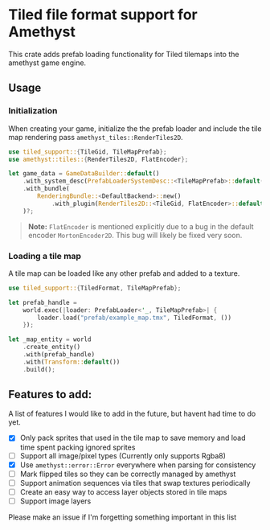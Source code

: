 # Tiled file format support for Amethyst
This crate adds prefab loading functionality for Tiled tilemaps into the amethyst game engine.

## Usage
### Initialization
When creating your game, initialize the the prefab loader and include the tile map rendering pass `amethyst_tiles::RenderTiles2D`.
```rust
use tiled_support::{TileGid, TileMapPrefab};
use amethyst::tiles::{RenderTiles2D, FlatEncoder};

let game_data = GameDataBuilder::default()
    .with_system_desc(PrefabLoaderSystemDesc::<TileMapPrefab>::default(), "", &[])
    .with_bundle(
        RenderingBundle::<DefaultBackend>::new()
            .with_plugin(RenderTiles2D::<TileGid, FlatEncoder>::default()),
    )?;
```

> **Note:** `FlatEncoder` is mentioned explicitly due to a bug in the default encoder `MortonEncoder2D`. This bug will likely be fixed very soon.

### Loading a tile map
A tile map can be loaded like any other prefab and added to a texture.
```rust
use tiled_support::{TiledFormat, TileMapPrefab};

let prefab_handle =
    world.exec(|loader: PrefabLoader<'_, TileMapPrefab>| {
        loader.load("prefab/example_map.tmx", TiledFormat, ())
    });

let _map_entity = world
    .create_entity()
    .with(prefab_handle)
    .with(Transform::default())
    .build();
```



## Features to add:
A list of features I would like to add in the future, but havent had time to do yet.
- [x] Only pack sprites that used in the tile map to save memory and load time spent packing ignored sprites
- [ ] Support all image/pixel types (Currently only supports Rgba8)
- [x] Use `amethyst::error::Error` everywhere when parsing for consistency
- [ ] Mark flipped tiles so they can be correctly managed by amethyst
- [ ] Support animation sequences via tiles that swap textures periodically
- [ ] Create an easy way to access layer objects stored in tile maps
- [ ] Support image layers

Please make an issue if I'm forgetting something important in this list
 

